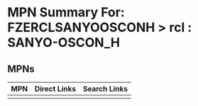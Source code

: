 



# MPN Summary For: FZERCLSANYOOSCONH > rcl : SANYO-OSCON_H

## MPNs
  

|MPN|Direct Links|Search Links|
| :--- | :--- | :--- |
||||
